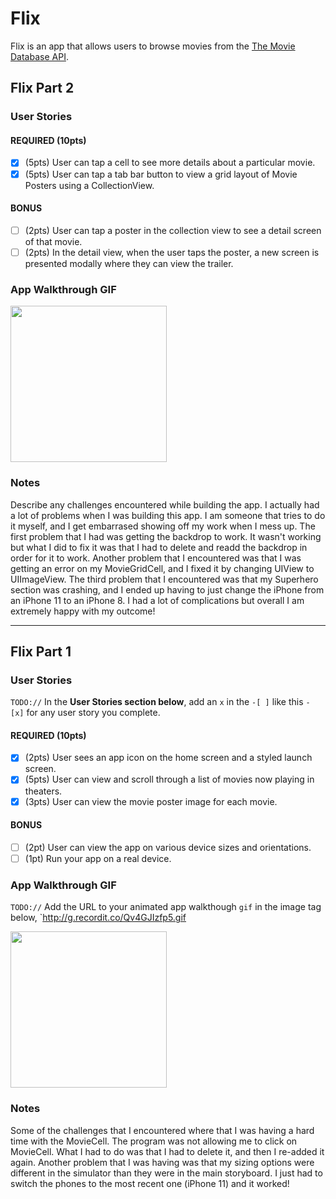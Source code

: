 # Flix

Flix is an app that allows users to browse movies from the [The Movie Database API](http://docs.themoviedb.apiary.io/#).

## Flix Part 2

### User Stories

#### REQUIRED (10pts)
- [X] (5pts) User can tap a cell to see more details about a particular movie.
- [X] (5pts) User can tap a tab bar button to view a grid layout of Movie Posters using a CollectionView.

#### BONUS
- [ ] (2pts) User can tap a poster in the collection view to see a detail screen of that movie.
- [ ] (2pts) In the detail view, when the user taps the poster, a new screen is presented modally where they can view the trailer.

### App Walkthrough GIF

<img src="http://g.recordit.co/7qJAoEim6i.gif" width=250><br>

### Notes
Describe any challenges encountered while building the app.
I actually had a lot of problems when I was building this app. I am someone that tries to do it myself, and I get embarrased showing off my work when I mess up. The first problem that I had was getting the backdrop to work. It wasn't working but what I did to fix it was that I had to delete and readd the backdrop in order for it to work. Another problem that I encountered was that I was getting an error on my MovieGridCell, and I fixed it by changing UIView to UIImageView. The third problem that I encountered was that my Superhero section was crashing, and I ended up having to just change the iPhone from an iPhone 11 to an iPhone 8. I had a lot of complications but overall I am extremely happy with my outcome!

---

## Flix Part 1

### User Stories
`TODO://` In the **User Stories section below**, add an `x` in the `-[ ]` like this `- [x]` for any user story you complete.

#### REQUIRED (10pts)
- [X] (2pts) User sees an app icon on the home screen and a styled launch screen.
- [X] (5pts) User can view and scroll through a list of movies now playing in theaters.
- [X] (3pts) User can view the movie poster image for each movie.

#### BONUS
- [ ] (2pt) User can view the app on various device sizes and orientations.
- [ ] (1pt) Run your app on a real device.

### App Walkthrough GIF
`TODO://` Add the URL to your animated app walkthough `gif` in the image tag below, `http://g.recordit.co/Qv4GJIzfp5.gif

<img src="http://g.recordit.co/Qv4GJIzfp5.gif" width=250><br>

### Notes
Some of the challenges that I encountered where that I was having a hard time with the MovieCell. The program was not allowing me to click on MovieCell. What I had to do was that I had to delete it, and then I re-added it again. 
Another problem that I was having was that my sizing options were different in the simulator than they were in the main storyboard. I just had to switch the phones to the most recent one (iPhone 11) and it worked! 
